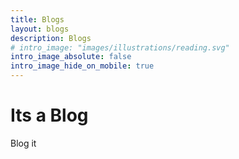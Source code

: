 ```yaml
---
title: Blogs
layout: blogs
description: Blogs
# intro_image: "images/illustrations/reading.svg"
intro_image_absolute: false
intro_image_hide_on_mobile: true
---
```


# Its a Blog

Blog it
